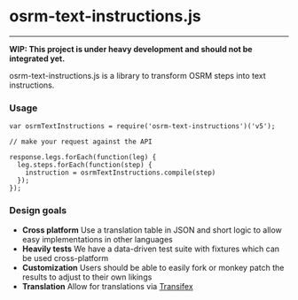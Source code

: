# osrm-text-instructions.js

----

__WIP: This project is under heavy development and should not be integrated yet.__

osrm-text-instructions.js is a library to transform OSRM steps into text instructions.

### Usage

```
var osrmTextInstructions = require('osrm-text-instructions')('v5');

// make your request against the API

response.legs.forEach(function(leg) {
  leg.steps.forEach(function(step) {
    instruction = osrmTextInstructions.compile(step)
  });
});
```

### Design goals

- __Cross platform__ Use a translation table in JSON and short logic to allow easy implementations in other languages
- __Heavily tests__ We have a data-driven test suite with fixtures which can be used cross-platform
- __Customization__ Users should be able to easily fork or monkey patch the results to adjust to their own likings
- __Translation__ Allow for translations via [Transifex](https://www.transifex.com/)

